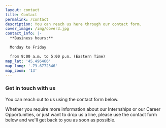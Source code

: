 ```yaml
---
layout: contact
title: Contact
permalink: /contact
description: You can reach us here through our contact form.
cover_image: /img/cover3.jpg
contact_info: |-
  **Business hours:**

  Monday to Friday

  from 9:00 a.m. to 5:00 p.m. (Eastern Time)
map_lat: '45.496466'
map_long: '-73.6772346'
map_zoom: '13'
---
```

### Get in touch with us

You can reach out to us using the contact form below.

Whether you require more information about our Internships or our Career Opportunities, or just want to drop us a line, please use the contact form below and we'll get back to you as soon as possible.
